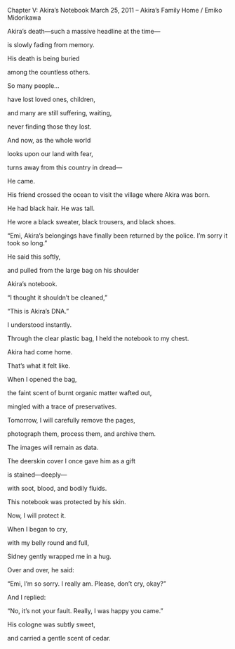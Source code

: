 Chapter V: Akira’s Notebook
March 25, 2011 – Akira’s Family Home / Emiko Midorikawa

<p>Akira’s death—such a massive headline at the time—</p>
<p>is slowly fading from memory.</p>
<p>His death is being buried</p>
<p>among the countless others.</p>
<p>So many people…</p>
<p>have lost loved ones, children,</p>
<p>and many are still suffering, waiting,</p>
<p>never finding those they lost.</p>
<p>And now, as the whole world</p>
<p>looks upon our land with fear,</p>
<p>turns away from this country in dread—</p>
<p>He came.</p>
<p>His friend crossed the ocean to visit the village where Akira was born.</p>
<p>He had black hair. He was tall.</p>
<p>He wore a black sweater, black trousers, and black shoes.</p>
<p>“Emi, Akira’s belongings have finally been returned by the police. I’m sorry it took so long.”</p>
<p>He said this softly,</p>
<p>and pulled from the large bag on his shoulder</p>
<p>Akira’s notebook.</p>
<p>“I thought it shouldn’t be cleaned,”</p>
<p>“This is Akira’s DNA.”</p>
<p>I understood instantly.</p>
<p>Through the clear plastic bag, I held the notebook to my chest.</p>
<p>Akira had come home.</p>
<p>That’s what it felt like.</p>
<p>When I opened the bag,</p>
<p>the faint scent of burnt organic matter wafted out,</p>
<p>mingled with a trace of preservatives.</p>
<p>Tomorrow, I will carefully remove the pages,</p>
<p>photograph them, process them, and archive them.</p>
<p>The images will remain as data.</p>
<p>The deerskin cover I once gave him as a gift</p>
<p>is stained—deeply—</p>
<p>with soot, blood, and bodily fluids.</p>
<p>This notebook was protected by his skin.</p>
<p>Now, I will protect it.</p>
<p>When I began to cry,</p>
<p>with my belly round and full,</p>
<p>Sidney gently wrapped me in a hug.</p>
<p>Over and over, he said:</p>
<p>“Emi, I’m so sorry. I really am. Please, don’t cry, okay?”</p>
<p>And I replied:</p>
<p>“No, it’s not your fault. Really, I was happy you came.”</p>
<p>His cologne was subtly sweet,</p>
<p>and carried a gentle scent of cedar.</p>
